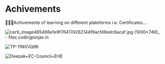 # Achivements
🥳👨‍🎓Achivements of learning on different plateforms i.e. Certificates....

![certi_image465466e1e9f764174262144f9acf49edc6acaf jpg (1000×749)_ - files codingninjas in](https://github.com/hey-its-d2t2/Achivements/assets/63626210/0ae60dc7-0db5-452e-9893-d21098ea3086)

![TP-11NXVQ8K](https://github.com/hey-its-d2t2/Achivements/assets/63626210/8ee0b1f3-e154-4ad5-b070-5f569983cc78)

![Deepak+EC-Council+EHE](https://github.com/hey-its-d2t2/Achivements/assets/63626210/beefa64d-9d4d-448a-97d4-342c078f0970)


